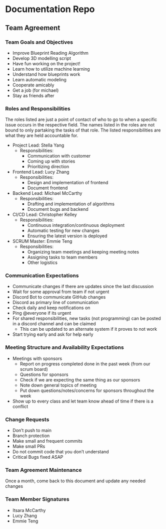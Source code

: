 # Documentation Repo

## Team Agreement
### Team Goals and Objectives
- Improve Blueprint Reading Algorithm
- Develop 3D modelling script
- Have fun working on the project!
- Learn how to utilize machine learning
- Understand how blueprints work
- Learn automatic modeling
- Cooperate amicably
- Get a job (for michael)
- Stay as friends after

### Roles and Responsibilities
The roles listed are just a point of contact of who to go to when a specific issue occurs in the respective field. The names listed in the roles are not bound to only partaking the tasks of that role. The listed responsibilities are what they are held accountable for.
- Project Lead: Stella Yang
  - Responsibilities:
    - Communication with customer
    - Coming up with stories
    - Prioritizing direction
- Frontend Lead: Lucy Zhang
  - Responsibilities:
    - Design and implementation of frontend
    - Document frontend
- Backend Lead: Michael McCarthy
  - Responsibilities:
    - Drafting and implementation of algorithms
    - Document bugs and backend
- CI/CD Lead: Christopher Kelley
  - Responsibilities:
    - Continuous integration/continuous deployment
    - Automatic testing for new changes
    - Ensuring the latest version is deployed
- SCRUM Master: Emmie Teng
  - Responsibilities:
    - Organizing team meetings and keeping meeting notes
    - Assigning tasks to team members
    - Other logistics

### Communication Expectations
- Communicate changes if there are updates since the last discussion
- Wait for some approval from team if not urgent
- Discord Bot to communicate GitHub changes
- Discord as primary line of communication
- Check daily and keep notifications on
- Ping @everyone if its urgent
- For shared responsibilities, new tasks (not programming) can be posted in a discord channel and can be claimed
  - This can be updated to an alternate system if it proves to not work
- Start trying early and ask for help early

###  Meeting Structure and Availability Expectations
- Meetings with sponsors
  - Report on progress completed done in the past week (from our scrum board)
  - Questions for sponsors
  - Check if we are expecting the same thing as our sponsors
  - Note down general topics of meeting
  - Put down questions/notes/concerns for sponsors throughout the week
- Show up to every class and let team know ahead of time if there is a conflict

### Change Requests
- Don’t push to main
- Branch protection
- Make small and frequent commits
- Make small PRs
- Do not commit code that you don’t understand
- Critical Bugs fixed ASAP

### Team Agreement Maintenance
Once a month, come back to this document and update any needed changes

### Team Member Signatures
- Itsara McCarthy
- Lucy Zhang
- Emmie Teng
